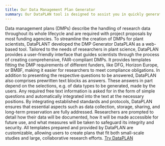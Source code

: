 ```yaml
---
title: Our Data Management Plan Generator
summary: Our DataPLAN tool is designed to assist you in quickly generating Data Management Plans (DMPs) that can be used for a variety of purposes.
---
```



Data management plans (DMPs) describe the handling of research data throughout its whole lifecycle and are required with project proposals by most funding agencies. To streamline the creation of DMPs for plant scientists, DataPLANT developed the DMP Generator DataPLAN as a web-based tool. Tailored to the needs of researchers in plant science, DataPLAN provides a user-friendly interface that guides scientists through the process of creating comprehensive, FAIR-compliant DMPs. It provides templates fitting the DMP requirements of different funders, like DFG, Horizon Europe, or BMBF, making it easier for researchers to meet compliance obligations. In addition to presenting the respective questions to be answered, DataPLAN also comprises prewritten text blocks as answers. These answers in part depend on the selections, e.g. of data types to be generated, made by the users. Any required free text information is asked for in the form of simple questions and automatically integrated into the text at the necessary positions. 
By integrating established standards and protocols, DataPLAN ensures that essential aspects such as data collection, storage, sharing, and long-term preservation are fully addressed. Researchers are prompted to detail how their data will be documented, how it will be made accessible for future use, and what measures will be taken to safeguard its integrity and security. All templates prepared and provided by DataPLAN are customizable, allowing users to create plans that fit both small-scale studies and large, collaborative research efforts. 
[Try DataPLAN](https://dmpg.nfdi4plants.org)
